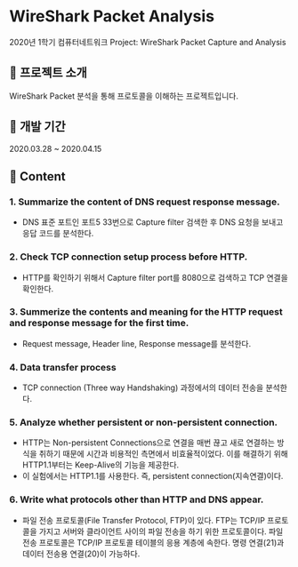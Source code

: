 # WireShark Packet Analysis
2020년 1학기 컴퓨터네트워크 Project: WireShark Packet Capture and Analysis

## 📢 프로젝트 소개
WireShark Packet 분석을 통해 프로토콜을 이해하는 프로젝트입니다.

## 📆 개발 기간
2020.03.28 ~ 2020.04.15

## 🔑 Content

### 1. Summarize the content of DNS request response message.

- DNS 표준 포트인 포트5 33번으로 Capture filter 검색한 후 DNS 요청을 보내고 응답 코드를 분석한다.

### 2. Check TCP connection setup process before HTTP.

- HTTP를 확인하기 위해서 Capture filter port를 8080으로 검색하고 TCP 연결을 확인한다.

### 3. Summerize the contents and meaning for the HTTP request and response message for the first time.

- Request message, Header line, Response message를 분석한다.

### 4. Data transfer process

- TCP connection (Three way Handshaking) 과정에서의 데이터 전송을 분석한다.

### 5. Analyze whether persistent or non-persistent connection.
- HTTP는 Non-persistent Connections으로 연결을 매번 끊고 새로 연결하는 방식을 취하기 때문에 시간과 비용적인 측면에서 비효율적이었다. 이를 해결하기 위해 HTTP1.1부터는 Keep-Alive의 기능을 제공한다. 
- 이 실험에서는 HTTP1.1를 사용한다. 즉, persistent connection(지속연결)이다.

### 6. Write what protocols other than HTTP and DNS appear.

- 파일 전송 프로토콜(File Transfer Protocol, FTP)이 있다. FTP는 TCP/IP 프로토콜을 가지고 서버와 클라이언트 사이의 파일 전송을 하기 위한 프로토콜이다. 파일 전송 프로토콜은 TCP/IP 프로토콜 테이블의 응용 계층에 속한다. 명령 연결(21)과 데이터 전송용 연결(20)이 가능하다.